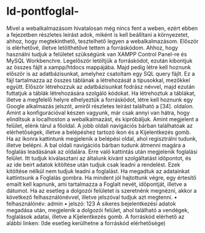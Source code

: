 # Id-pontfoglal-

Mivel a webalkalmazásom hivatalosan még nincs fent a weben, ezért ebben a fejezetben részletes leírást adok, miként is kell beállítani a környezetet, ahhoz, hogy megtekinthető, tesztelhető legyen a webalkalmazásom. Először is elérhetővé, illetve letölthetővé tettem a forráskódom. Ahhoz, hogy használni tudjuk a felületet szükségünk van XAMPP Control Panel-re és MySQL Workbenchre. Legelőször letöltjük a forráskódot, ezután kibontjuk az összes fájlt a xampp/htdocs mappájába. Majd pedig létre kell hoznunk először is az adatbázisunkat, amelyhez csatoltam egy SQL query fájlt. Ez a fájl tartalmazza az összes táblának a létrehozását a típusokkal, mezőkkel együtt. Először létrehozzuk az adatbázisunkat fodrász névvel, majd ezután futtatjuk a táblák létrehozására szolgáló kódokat. Ha létrehoztuk a táblákat, illetve a megfelelő helyre elhelyeztük a forráskódot, létre kell hoznunk egy Google alkalmazás jelszót, amiről részletes leírást található a [34]. oldalon. Amint a konfigurációval készen vagyunk, már csak annyi van hátra, hogy elindítsuk a localhoston a webalkalmazást, és kipróbáljuk.
Amint megjelent a felület, elénk tárul a főoldal. A jobb oldali navigációs bárban találhatóak az elérhetőségek, illetve a belépéshez tartozó ikon és a Kijelentkezés gomb. Ha az ikonra kattintunk megjelenik a belépési oldal, ahol regisztrálni tudunk, illetve belépni. A bal oldali navigációs bárban tudunk átmenni magára a foglalás leadásának az oldalára. Erre való kattintás után megjelenik foglalási felület. Itt tudjuk kiválasztani az általunk kívánt szolgáltatást időpontot, és az ide beírt adatok kitöltése után tudjuk csak leadni a rendelést. Ezek kitöltése nélkül nem tudjuk leadni a foglalást. Ha megadtuk az adatainkat kattintsunk a Foglalás gombra. Ha mindent jól hajtottunk végre, egy értesítő emailt kell kapnunk, ami tartalmazza a Foglalt nevét, időpontját, illetve a dátumot.
Ha az esetleg a dolgozói felületet is szeretnénk megnézni, akkor a következő felhasználónévvel, illetve jelszóval tudjuk azt megtenni.
•	felhasználónév: admin
•	jelszó: 123
A sikeres bejelentkezési adatok megadása után, megjelenik a dolgozói felület, ahol található a vendégek, foglalások adatai, illetve a Kijelentkezés gomb.
A forráskód elérhető az alábbi linken:
(Ide esetleg kerülhetne a forráskód elérhetősége)

